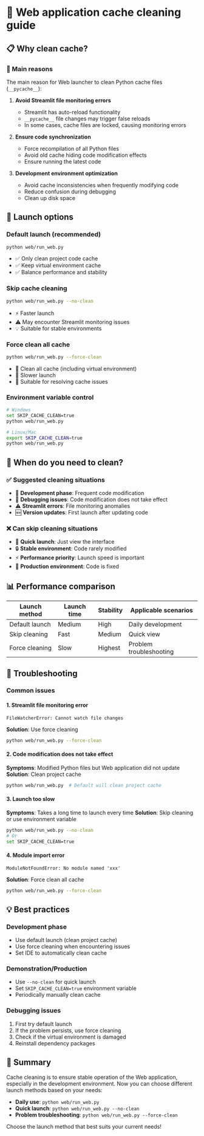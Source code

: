 # 🧹 Web application cache cleaning guide

## 📋 Why clean cache?

### 🎯 Main reasons
The main reason for Web launcher to clean Python cache files (`__pycache__`):

1. **Avoid Streamlit file monitoring errors**
   - Streamlit has auto-reload functionality
   - `__pycache__` file changes may trigger false reloads
   - In some cases, cache files are locked, causing monitoring errors

2. **Ensure code synchronization**
   - Force recompilation of all Python files
   - Avoid old cache hiding code modification effects
   - Ensure running the latest code

3. **Development environment optimization**
   - Avoid cache inconsistencies when frequently modifying code
   - Reduce confusion during debugging
   - Clean up disk space

## 🚀 Launch options

### Default launch (recommended)
```bash
python web/run_web.py
```
- ✅ Only clean project code cache
- ✅ Keep virtual environment cache
- ✅ Balance performance and stability

### Skip cache cleaning
```bash
python web/run_web.py --no-clean
```
- ⚡ Faster launch
- ⚠️ May encounter Streamlit monitoring issues
- 💡 Suitable for stable environments

### Force clean all cache
```bash
python web/run_web.py --force-clean
```
- 🧹 Clean all cache (including virtual environment)
- 🐌 Slower launch
- 🔧 Suitable for resolving cache issues

### Environment variable control
```bash
# Windows
set SKIP_CACHE_CLEAN=true
python web/run_web.py

# Linux/Mac
export SKIP_CACHE_CLEAN=true
python web/run_web.py
```

## 🤔 When do you need to clean?

### ✅ Suggested cleaning situations
- 🔄 **Development phase**: Frequent code modification
- 🐛 **Debugging issues**: Code modification does not take effect
- ⚠️ **Streamlit errors**: File monitoring anomalies
- 🆕 **Version updates**: First launch after updating code

### ❌ Can skip cleaning situations
- 🏃 **Quick launch**: Just view the interface
- 🔒 **Stable environment**: Code rarely modified
- ⚡ **Performance priority**: Launch speed is important
- 🎯 **Production environment**: Code is fixed

## 📊 Performance comparison

| Launch method | Launch time | Stability | Applicable scenarios |
|---------|---------|--------|----------|
| Default launch | Medium | High | Daily development |
| Skip cleaning | Fast | Medium | Quick view |
| Force cleaning | Slow | Highest | Problem troubleshooting |

## 🔧 Troubleshooting

### Common issues

#### 1. Streamlit file monitoring error
```
FileWatcherError: Cannot watch file changes
```
**Solution**: Use force cleaning
```bash
python web/run_web.py --force-clean
```

#### 2. Code modification does not take effect
**Symptoms**: Modified Python files but Web application did not update
**Solution**: Clean project cache
```bash
python web/run_web.py  # Default will clean project cache
```

#### 3. Launch too slow
**Symptoms**: Takes a long time to launch every time
**Solution**: Skip cleaning or use environment variable
```bash
python web/run_web.py --no-clean
# Or
set SKIP_CACHE_CLEAN=true
```

#### 4. Module import error
```
ModuleNotFoundError: No module named 'xxx'
```
**Solution**: Force clean all cache
```bash
python web/run_web.py --force-clean
```

## 💡 Best practices

### Development phase
- Use default launch (clean project cache)
- Use force cleaning when encountering issues
- Set IDE to automatically clean cache

### Demonstration/Production
- Use `--no-clean` for quick launch
- Set `SKIP_CACHE_CLEAN=true` environment variable
- Periodically manually clean cache

### Debugging issues
1. First try default launch
2. If the problem persists, use force cleaning
3. Check if the virtual environment is damaged
4. Reinstall dependency packages

## 🎯 Summary

Cache cleaning is to ensure stable operation of the Web application, especially in the development environment. Now you can choose different launch methods based on your needs:

- **Daily use**: `python web/run_web.py`
- **Quick launch**: `python web/run_web.py --no-clean`
- **Problem troubleshooting**: `python web/run_web.py --force-clean`

Choose the launch method that best suits your current needs!
